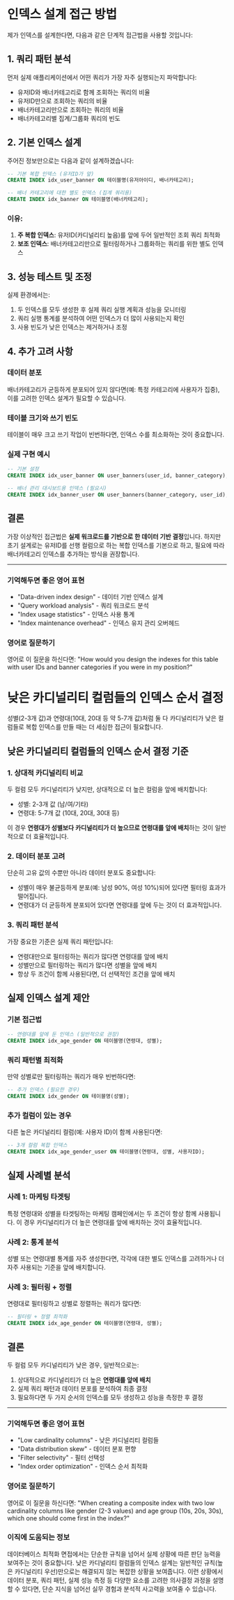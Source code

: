 # 인덱스 설계 접근 방법

제가 인덱스를 설계한다면, 다음과 같은 단계적 접근법을 사용할 것입니다:

## 1. 쿼리 패턴 분석

먼저 실제 애플리케이션에서 어떤 쿼리가 가장 자주 실행되는지 파악합니다:

- 유저ID와 배너카테고리로 함께 조회하는 쿼리의 비율
- 유저ID만으로 조회하는 쿼리의 비율
- 배너카테고리만으로 조회하는 쿼리의 비율
- 배너카테고리별 집계/그룹화 쿼리의 빈도

## 2. 기본 인덱스 설계

주어진 정보만으로는 다음과 같이 설계하겠습니다:

```sql
-- 기본 복합 인덱스 (유저ID가 앞)
CREATE INDEX idx_user_banner ON 테이블명(유저아이디, 배너카테고리);

-- 배너 카테고리에 대한 별도 인덱스 (집계 쿼리용)
CREATE INDEX idx_banner ON 테이블명(배너카테고리);
```

### 이유:
1. **주 복합 인덱스**: 유저ID(카디널리티 높음)를 앞에 두어 일반적인 조회 쿼리 최적화
2. **보조 인덱스**: 배너카테고리만으로 필터링하거나 그룹화하는 쿼리를 위한 별도 인덱스

## 3. 성능 테스트 및 조정

실제 환경에서는:
1. 두 인덱스를 모두 생성한 후 실제 쿼리 실행 계획과 성능을 모니터링
2. 쿼리 실행 통계를 분석하여 어떤 인덱스가 더 많이 사용되는지 확인
3. 사용 빈도가 낮은 인덱스는 제거하거나 조정

## 4. 추가 고려 사항

### 데이터 분포
배너카테고리가 균등하게 분포되어 있지 않다면(예: 특정 카테고리에 사용자가 집중), 이를 고려한 인덱스 설계가 필요할 수 있습니다.

### 테이블 크기와 쓰기 빈도
테이블이 매우 크고 쓰기 작업이 빈번하다면, 인덱스 수를 최소화하는 것이 중요합니다.

### 실제 구현 예시

```sql
-- 기본 설정
CREATE INDEX idx_user_banner ON user_banners(user_id, banner_category);

-- 배너 관리 대시보드용 인덱스 (필요시)
CREATE INDEX idx_banner_user ON user_banners(banner_category, user_id);
```

## 결론

가장 이상적인 접근법은 **실제 워크로드를 기반으로 한 데이터 기반 결정**입니다. 하지만 초기 설계로는 유저ID를 선행 컬럼으로 하는 복합 인덱스를 기본으로 하고, 필요에 따라 배너카테고리 인덱스를 추가하는 방식을 권장합니다.

---

### 기억해두면 좋은 영어 표현
- "Data-driven index design" - 데이터 기반 인덱스 설계
- "Query workload analysis" - 쿼리 워크로드 분석
- "Index usage statistics" - 인덱스 사용 통계
- "Index maintenance overhead" - 인덱스 유지 관리 오버헤드

### 영어로 질문하기
영어로 이 질문을 하신다면:
"How would you design the indexes for this table with user IDs and banner categories if you were in my position?"


# 낮은 카디널리티 컬럼들의 인덱스 순서 결정

성별(2-3개 값)과 연령대(10대, 20대 등 약 5-7개 값)처럼 둘 다 카디널리티가 낮은 컬럼들로 복합 인덱스를 만들 때는 더 세심한 접근이 필요합니다.

## 낮은 카디널리티 컬럼들의 인덱스 순서 결정 기준

### 1. 상대적 카디널리티 비교
두 컬럼 모두 카디널리티가 낮지만, 상대적으로 더 높은 컬럼을 앞에 배치합니다:
- 성별: 2-3개 값 (남/여/기타)
- 연령대: 5-7개 값 (10대, 20대, 30대 등)

이 경우 **연령대가 성별보다 카디널리티가 더 높으므로 연령대를 앞에 배치**하는 것이 일반적으로 더 효율적입니다.

### 2. 데이터 분포 고려
단순히 고유 값의 수뿐만 아니라 데이터 분포도 중요합니다:
- 성별이 매우 불균등하게 분포(예: 남성 90%, 여성 10%)되어 있다면 필터링 효과가 떨어집니다.
- 연령대가 더 균등하게 분포되어 있다면 연령대를 앞에 두는 것이 더 효과적입니다.

### 3. 쿼리 패턴 분석
가장 중요한 기준은 실제 쿼리 패턴입니다:
- 연령대만으로 필터링하는 쿼리가 많다면 연령대를 앞에 배치
- 성별만으로 필터링하는 쿼리가 많다면 성별을 앞에 배치
- 항상 두 조건이 함께 사용된다면, 더 선택적인 조건을 앞에 배치

## 실제 인덱스 설계 제안

### 기본 접근법
```sql
-- 연령대를 앞에 둔 인덱스 (일반적으로 권장)
CREATE INDEX idx_age_gender ON 테이블명(연령대, 성별);
```

### 쿼리 패턴별 최적화
만약 성별로만 필터링하는 쿼리가 매우 빈번하다면:
```sql
-- 추가 인덱스 (필요한 경우)
CREATE INDEX idx_gender ON 테이블명(성별);
```

### 추가 컬럼이 있는 경우
다른 높은 카디널리티 컬럼(예: 사용자 ID)이 함께 사용된다면:
```sql
-- 3개 컬럼 복합 인덱스
CREATE INDEX idx_age_gender_user ON 테이블명(연령대, 성별, 사용자ID);
```

## 실제 사례별 분석

### 사례 1: 마케팅 타겟팅
특정 연령대와 성별을 타겟팅하는 마케팅 캠페인에서는 두 조건이 항상 함께 사용됩니다. 이 경우 카디널리티가 더 높은 연령대를 앞에 배치하는 것이 효율적입니다.

### 사례 2: 통계 분석
성별 또는 연령대별 통계를 자주 생성한다면, 각각에 대한 별도 인덱스를 고려하거나 더 자주 사용되는 기준을 앞에 배치합니다.

### 사례 3: 필터링 + 정렬
연령대로 필터링하고 성별로 정렬하는 쿼리가 많다면:
```sql
-- 필터링 + 정렬 최적화
CREATE INDEX idx_age_gender ON 테이블명(연령대, 성별);
```

## 결론

두 컬럼 모두 카디널리티가 낮은 경우, 일반적으로는:
1. 상대적으로 카디널리티가 더 높은 **연령대를 앞에 배치**
2. 실제 쿼리 패턴과 데이터 분포를 분석하여 최종 결정
3. 필요하다면 두 가지 순서의 인덱스를 모두 생성하고 성능을 측정한 후 결정

---

### 기억해두면 좋은 영어 표현
- "Low cardinality columns" - 낮은 카디널리티 컬럼들
- "Data distribution skew" - 데이터 분포 편향
- "Filter selectivity" - 필터 선택성
- "Index order optimization" - 인덱스 순서 최적화

### 영어로 질문하기
영어로 이 질문을 하신다면:
"When creating a composite index with two low cardinality columns like gender (2-3 values) and age group (10s, 20s, 30s), which one should come first in the index?"

### 이직에 도움되는 정보
데이터베이스 최적화 면접에서는 단순한 규칙을 넘어서 실제 상황에 따른 판단 능력을 보여주는 것이 중요합니다. 
낮은 카디널리티 컬럼들의 인덱스 설계는 일반적인 규칙(높은 카디널리티 우선)만으로는 해결되지 않는 복잡한 상황을 보여줍니다. 
이런 상황에서 데이터 분포, 쿼리 패턴, 실제 성능 측정 등 다양한 요소를 고려한 의사결정 과정을 설명할 수 있다면, 단순 지식을 넘어선 실무 경험과 분석적 사고력을 보여줄 수 있습니다.